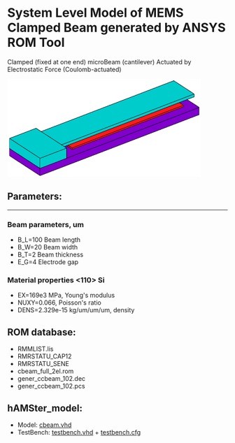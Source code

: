 # System Level Model of MEMS Clamped Beam generated by ANSYS ROM Tool

Clamped (fixed at one end) microBeam (cantilever) Actuated by Electrostatic Force (Coulomb-actuated)

![Clamped-Beam](https://github.com/Kolchuzhin/LMGT_MEMS_component_library/blob/master/clamped_beam/cbeam.png)

## Parameters:
-----------
### Beam parameters, um
* B_L=100  Beam length
* B_W=20   Beam width
* B_T=2    Beam thickness
* E_G=4    Electrode gap

### Material properties <110> Si
* EX=169e3 MPa, Young's modulus
* NUXY=0.066, Poisson's ratio
* DENS=2.329e-15 kg/um/um/um, density

## ROM database:

* RMMLIST.lis
* RMRSTATU_CAP12
* RMRSTATU_SENE
* cbeam_full_2el.rom
* gener_ccbeam_102.dec
* gener_ccbeam_102.pcs 

## hAMSter_model:
* Model: [cbeam.vhd](https://github.com/Kolchuzhin/LMGT_MEMS_component_library/blob/master/clamped_beam/hAMSter_model/cbeam.vhd)
* TestBench: [testbench.vhd](https://github.com/Kolchuzhin/LMGT_MEMS_component_library/blob/master/clamped_beam/hAMSter_model/testbench.vhd) + [testbench.cfg](https://github.com/Kolchuzhin/LMGT_MEMS_component_library/blob/master/clamped_beam/hAMSter_model/testbench.cfg)
